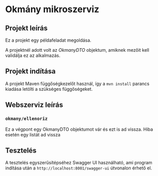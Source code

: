 # Okmány mikroszerviz

## Projekt leírás
Ez a projekt egy példafeladat megoldása.

A projektnél adott volt az *OkmanyDTO* objektum, amiknek mezőit kell validálja ez az alkalmazás. 


## Projekt indítása
A projekt Maven függőségkezelőt használ, így a `mvn install` parancs kiadása letölti a szükséges függőségeket.

## Webszerviz leírás

### `okmany/ellenoriz`
Ez a végpont egy OkmanyDTO objektumot vár és ezt is ad vissza. Hiba esetén egy listát ad vissza
 
## Tesztelés
A tesztelés egyszerűsítépséhez Swagger UI használható, ami program indítása után a `http://localhost:8001/swagger-ui` útvonalon érhető el.

